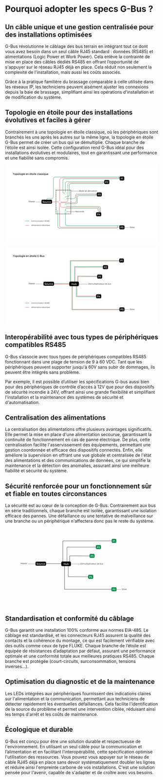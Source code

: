 

# Pourquoi adopter les specs G-Bus ?

## Un câble unique et une gestion centralisée pour des installations optimisées
G-Bus révolutionne le câblage des bus terrain en intégrant tout ce dont vous avez besoin dans un seul câble RJ45 standard : données (RS485) et alimentations (Logic Power et Work Power). Cela enlève la contrainte de mise en place des câbles dédiés RS485 en offrant l’opportunité de s'appuyer sur le réseau RJ45 déjà en place. Cela réduit non seulement la complexité de l'installation, mais aussi les coûts associés.

Grâce à la pratique familière du brassage comparable à celle utilisée dans les réseaux IP, les techniciens peuvent aisément ajuster les connexions depuis la baie de brassage, simplifiant ainsi les opérations d'installation et de modification du système.

## Topologie en étoile pour des installations évolutives et faciles à gérer
Contrairement à une topologie en étoile classique, où les périphériques sont branchés les uns après les autres sur la même ligne, la topologie en étoile G-Bus permet de créer un bus qui se démultiplie. Chaque branche de l’étoile est ainsi isolée. Cette configuration rend G-Bus idéal pour des installations évolutives et modulaires, tout en garantissant une performance et une fiabilité sans compromis.

![Topologie étoile Classique](img/topologie-etoile-classique.png)


![Topologie étoile G-Bus](img/topologie-etoile-gbus.png)

## Interopérabilité avec tous types de périphériques compatibles RS485
G-Bus s’associe avec tous types de périphériques compatibles RS485 fonctionnant dans une plage de tension de 9 à 60 VDC. Tant que les périphériques peuvent supporter jusqu'à 60V sans subir de dommages, ils peuvent être intégrés sans problème. 

Par exemple, il est possible d’utiliser les spécifications G-bus aussi bien pour des périphériques de contrôle d’accès à 12V que pour des dispositifs de sécurité incendie à 24V, offrant ainsi une grande flexibilité et simplifiant l'installation et la maintenance des systèmes de sécurité et d'automatisation.

## Centralisation des alimentations 
La centralisation des alimentations offre plusieurs avantages significatifs. Elle permet la mise en place d'une alimentation secourue, garantissant la continuité de fonctionnement en cas de panne électrique. De plus, cette centralisation facilite l'asservissement des équipements, permettant une gestion coordonnée et efficace des dispositifs connectés. Enfin, elle améliore la supervision en offrant une vue globale et centralisée de l'état des alimentations et des communications de données, ce qui simplifie la maintenance et la détection des anomalies, assurant ainsi une meilleure fiabilité et sécurité du système.

## Sécurité renforcée pour un fonctionnement sûr et fiable en toutes circonstances
La sécurité est au cœur de la conception de G-Bus. Contrairement aux bus en série traditionnels, chaque branche est isolée, garantissant une isolation efficace des pannes. Une défaillance ou une tentative de malveillance sur une branche ou un périphérique n'affectera donc pas le reste du système.

![Topologie isolation des risques](img/topologie-isolation-des-risques.gif)

## Standardisation et conformité du câblage
G-Bus garantit une installation 100% conforme aux normes EIA-485. Le câblage est standardisé, et les connecteurs RJ45 assurent la qualité des contacts et la cohérence du montage, ce qui est facilement vérifiable avec des outils comme ceux de type FLUKE. Chaque branche de l’étoile est équipée de résistances d’adaptation par défaut, assurant une performance optimale et une conformité totale aux meilleures pratiques RS485. Chaque branche est protégée (court-circuits, surconsommation, tensions inverses…).

## Optimisation du diagnostic et de la maintenance
Les LEDs intégrées aux périphériques fournissent des indications claires sur l'alimentation et la communication, permettant aux techniciens de détecter rapidement les éventuelles défaillances. Cela facilite l'identification de la source du problème et permet une intervention ciblée, réduisant ainsi les temps d'arrêt et les coûts de maintenance.

## Écologique et durable
G-Bus est conçu pour être une solution durable et respectueuse de l'environnement. En utilisant un seul câble pour la communication et l’alimentation et en facilitant l'interopérabilité, cette spécification optimise l'utilisation des ressources. Vous pouvez vous appuyer sur le réseau de câble RJ45 déjà en place sans devoir systématiquement doubler les lignes et réduire ainsi l'empreinte carbone de vos installations. C'est une solution pensée pour l'avenir, capable de s'adapter et de croître avec vos besoins.

